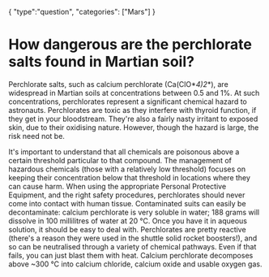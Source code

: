 {
    "type":"question",
    "categories": ["Mars"]
}

# How dangerous are the perchlorate salts found in Martian soil?

Perchlorate salts, such as calcium perchlorate (Ca(ClO*_4_*)*_2_*), are widespread in Martian soils at concentrations between 0.5 and 1%. At such concentrations, perchlorates represent a significant chemical hazard to astronauts. Perchlorates are toxic as they interfere with thyroid function, if they get in your bloodstream. They're also a fairly nasty irritant to exposed skin, due to their oxidising nature. However, though the hazard is large, the risk need not be.

It's important to understand that all chemicals are poisonous above a certain threshold particular to that compound. The management of hazardous chemicals (those with a relatively low threshold) focuses on keeping their concentration below that threshold in locations where they can cause harm. When using the appropriate Personal Protective Equipment, and the right safety procedures, perchlorates should never come into contact with human tissue. Contaminated suits can easily be decontaminate: calcium perchlorate is very soluble in water; 188 grams will dissolve in 100 millilitres of water at 20 °C. Once you have it in aqueous solution, it should be easy to deal with. Perchlorates are pretty reactive (there's a reason they were used in the shuttle solid rocket boosters!), and so can be neutralised through a variety of chemical pathways. Even if that fails, you can just blast them with heat. Calcium perchlorate decomposes above ~300 °C into calcium chloride, calcium oxide and usable oxygen gas.
